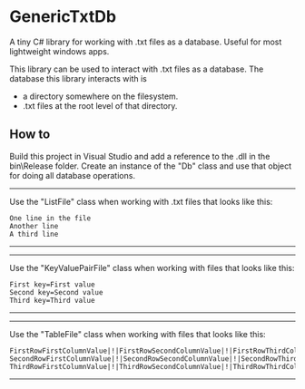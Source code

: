 # GenericTxtDb
A tiny C# library for working with .txt files as a database. Useful for most lightweight windows apps.

This library can be used to interact with .txt files as a database.
The database this library interacts with is
- a directory somewhere on the filesystem.
- .txt files at the root level of that directory.

How to
------
Build this project in Visual Studio and add a reference to the .dll in the bin\Release folder.
Create an instance of the "Db" class and use that object for doing all database operations.
___
Use the "ListFile" class when working with .txt files that looks like this:
```
One line in the file
Another line
A third line
```
___
___
Use the "KeyValuePairFile" class when working with files that looks like this:
```
First key=First value
Second key=Second value
Third key=Third value
```
___
___
Use the "TableFile" class when working with files that looks like this:
```
FirstRowFirstColumnValue|!|FirstRowSecondColumnValue|!|FirstRowThirdColumnValue
SecondRowFirstColumnValue|!|SecondRowSecondColumnValue|!|SecondRowThirdColumnValue
ThirdRowFirstColumnValue|!|ThirdRowSecondColumnValue|!|ThirdRowThirdColumnValue
```
___
